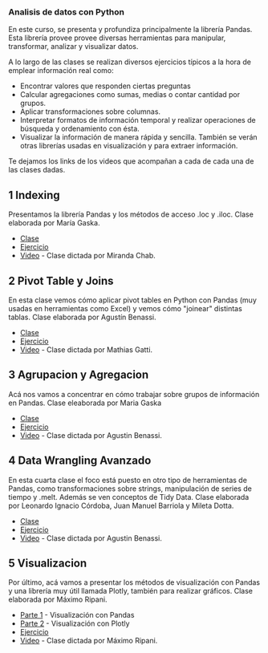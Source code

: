 ### Analisis de datos con Python

En este curso, se presenta y profundiza principalmente la librería Pandas. Esta librería provee provee diversas herramientas para manipular, transformar, analizar y visualizar datos.

A lo largo de las clases se realizan diversos ejercicios típicos a la hora de emplear información real como:
- Encontrar valores que responden ciertas preguntas
- Calcular agregaciones como sumas, medias o contar cantidad por grupos.
- Aplicar transformaciones sobre columnas.
- Interpretar formatos de información temporal y realizar operaciones de búsqueda y ordenamiento con ésta.
- Visualizar la información de manera rápida y sencilla.
También se verán otras librerías usadas en visualización y para extraer información.

Te dejamos los links de los videos que acompañan a cada de cada una de las clases dadas.


## 1 Indexing
Presentamos la librería Pandas y los métodos de acceso .loc y .iloc. Clase elaborada por María Gaska.

- [Clase](https://colab.research.google.com/github/institutohumai/cursos-python/blob/master/AnalisisDeDatos/1_Indexing/Indexing.ipynb)
- [Ejercicio](https://colab.research.google.com/github/institutohumai/cursos-python/blob/master/AnalisisDeDatos/1_Indexing/ejercicio/ejercicio.ipynb)
- [Video](https://www.youtube.com/watch?v=grBT_YZXHwU&list=PLISuMnTdVU-yObpmSVldV6INufjlcOnqa&index=1) - Clase dictada por Miranda Chab.

## 2 Pivot Table y Joins
En esta clase vemos cómo aplicar pivot tables en Python con Pandas (muy usadas en herramientas como Excel) y vemos cómo "joinear" distintas tablas. Clase elaborada por Agustín Benassi.

- [Clase](https://colab.research.google.com/github/institutohumai/cursos-python/blob/master/AnalisisDeDatos/2_Pivot_Table_y_Joins/clase-2.ipynb)
- [Ejercicio](https://colab.research.google.com/github/institutohumai/cursos-python/blob/master/AnalisisDeDatos/2_Pivot_Table_y_Joins/clase-2-ejercicios.ipynb)
- [Video](https://www.youtube.com/watch?v=xr00OfQn0JU&list=PLISuMnTdVU-yObpmSVldV6INufjlcOnqa&index=2) - Clase dictada por Mathias Gatti.

## 3 Agrupacion y Agregacion
Acá nos vamos a concentrar en cómo trabajar sobre grupos de información en Pandas. Clase eleaborada por Maria Gaska
- [Clase](https://colab.research.google.com/github/institutohumai/cursos-python/blob/master/AnalisisDeDatos/3_Agrupacion_y_Agregacion/agrupacion_agregacion.ipynb)
- [Ejercicio](https://colab.research.google.com/github/institutohumai/cursos-python/blob/master/AnalisisDeDatos/3_Agrupacion_y_Agregacion/ejercicio/ejercicio.ipynb)
- [Video](https://www.youtube.com/watch?v=NFERQ_bCfHw&list=PLISuMnTdVU-yObpmSVldV6INufjlcOnqa&index=3) - Clase dictada por Agustin Benassi.

## 4 Data Wrangling Avanzado
En esta cuarta clase el foco está puesto en otro tipo de herramientas de Pandas, como transformaciones sobre strings, manipulación de series de tiempo y .melt. Además se ven conceptos de Tidy Data. Clase elaborada por Leonardo Ignacio Córdoba, Juan Manuel Barriola y Mileta Dotta.
- [Clase](https://colab.research.google.com/github/institutohumai/cursos-python/blob/master/AnalisisDeDatos/4_Data_Wrangling_Avanzado/data_wrangling_avanzado.ipynb)
- [Ejercicio](https://colab.research.google.com/github/institutohumai/cursos-python/blob/master/AnalisisDeDatos/4_Data_Wrangling_Avanzado/ejercicio/ejercicio.ipynb)
- [Video](https://www.youtube.com/watch?v=fjOgkNA-sQ4&list=PLISuMnTdVU-yObpmSVldV6INufjlcOnqa&index=4) - Clase dictada por Agustin Benassi.

## 5 Visualizacion
Por último, acá vamos a presentar los métodos de visualización con Pandas y una librería muy útil llamada Plotly, también para realizar gráficos. Clase elaborada por Máximo Ripani.

- [Parte 1](https://colab.research.google.com/github/institutohumai/cursos-python/blob/master/AnalisisDeDatos/5_Visualizacion/Visualizacion_Pandas.ipynb) - Visualización con Pandas
- [Parte 2](https://colab.research.google.com/github/institutohumai/cursos-python/blob/master/AnalisisDeDatos/5_Visualizacion/Visualizacion_Plotly.ipynb) - Visualización con Plotly
- [Ejercicio](https://colab.research.google.com/github/institutohumai/cursos-python/blob/master/AnalisisDeDatos/5_Visualizacion/Ejercitacion/Ejercitacion_Extra.ipynb)
- [Video](https://www.youtube.com/watch?v=zgVEpj-6ChY&list=PLISuMnTdVU-yObpmSVldV6INufjlcOnqa&index=5) - Clase dictada por Máximo Ripani.
